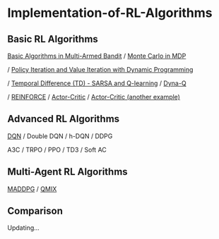 # Implementation-of-RL-Algorithms

## Basic RL Algorithms

[Basic Algorithms in Multi-Armed Bandit](https://github.com/klyw1998/Implementation-of-RL-Algorithms/blob/main/Basic/multi-armed%20bandit.py) / [Monte Carlo in MDP](https://github.com/klyw1998/Implementation-of-RL-Algorithms/blob/main/Basic/markov%20decision%20process.py)  

/ [Policy Iteration and Value Iteration with Dynamic Programming](https://github.com/klyw1998/Implementation-of-RL-Algorithms/blob/main/Basic/dynamic%20programming.py)  

/ [Temporal Difference (TD) - SARSA and Q-learning](https://github.com/klyw1998/Implementation-of-RL-Algorithms/blob/main/Basic/temporal%20difference.py) / [Dyna-Q](https://github.com/klyw1998/Implementation-of-RL-Algorithms/blob/main/Basic/DynaQ.py)  

/ [REINFORCE](https://github.com/klyw1998/Implementation-of-RL-Algorithms/blob/main/Basic/REINFORCE.py) / [Actor-Critic](https://github.com/klyw1998/Implementation-of-RL-Algorithms/blob/main/Basic/ActorCritic.py) /  [Actor-Critic (another example)](https://github.com/klyw1998/Implementation-of-RL-Algorithms/blob/main/Basic/Actor_Critic.py)


## Advanced RL Algorithms

[DQN](https://github.com/klyw1998/Implementation-of-RL-Algorithms/blob/main/Advanced/DQN.py) / Double DQN / h-DQN / DDPG

A3C / TRPO / PPO / TD3 / Soft AC

## Multi-Agent RL Algorithms

[MADDPG](https://github.com/klyw1998/MADDPG) / [QMIX](https://github.com/klyw1998/QMIX)

## Comparison

Updating...

